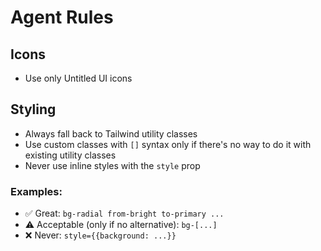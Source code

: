 # Agent Rules

## Icons

- Use only Untitled UI icons

## Styling

- Always fall back to Tailwind utility classes
- Use custom classes with `[]` syntax only if there's no way to do it with existing utility classes
- Never use inline styles with the `style` prop

### Examples:

- ✅ Great: `bg-radial from-bright to-primary ...`
- ⚠️ Acceptable (only if no alternative): `bg-[...]`
- ❌ Never: `style={{background: ...}}`
